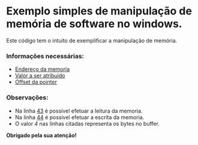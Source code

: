 # Exemplo simples de manipulação de memória de software no windows.

Este código tem o intuito de exemplificar a manipulação de memória.


### Informações necessárias:
- [Endereço da memoria](/exemplo.pas#L39)
- [Valor a ser atribuido](/exemplo.pas#L40)
- [Offset da pointer](/exemplo.pas#L41)

### Observações:
- Na linha [43](/exemplo.pas#L43) é possivel efetuar a leitura da memoria.
- Na linha [44](/exemplo.pas#L44) é possivel efetuar a escrita da memoria.
- O valor *4* nas linhas citadas representa os bytes no buffer.


**Obrigado pela sua atenção!**
